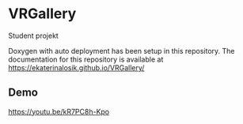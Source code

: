 # VRGallery
Student projekt

Doxygen with auto deployment has been setup in this repository. The documentation for this repository is available at https://ekaterinalosik.github.io/VRGallery/

## Demo
https://youtu.be/kR7PC8h-Kpo
